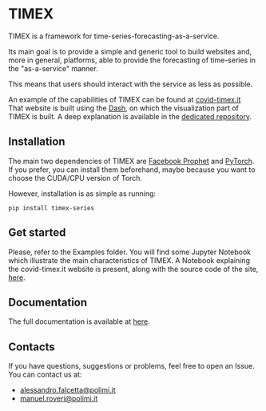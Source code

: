 # TIMEX
TIMEX is a framework for time-series-forecasting-as-a-service.

Its main goal is to provide a simple and generic tool to build websites and, more in general,
platforms, able to provide the forecasting of time-series in the "as-a-service" manner.

This means that users should interact with the service as less as possible.

An example of the capabilities of TIMEX can be found at [covid-timex.it](covid-timex.it)  
That website is built using the [Dash](https://dash.plotly.com/), on which the visualization
part of TIMEX is built. A deep explanation is available in the 
[dedicated repository](https://github.com/AlexMV12/covid-timex.it).

## Installation
The main two dependencies of TIMEX are [Facebook Prophet](https://github.com/facebook/prophet)
and [PyTorch](https://pytorch.org/). 
If you prefer, you can install them beforehand, maybe because you want to choose the CUDA/CPU
version of Torch.

However, installation is as simple as running:

`pip install timex-series`

## Get started
Please, refer to the Examples folder. You will find some Jupyter Notebook which illustrate
the main characteristics of TIMEX. A Notebook explaining the covid-timex.it website is present,
along with the source code of the site, [here](https://github.com/AlexMV12/covid-timex.it).

## Documentation
The full documentation is available at [here](https://alexmv12.github.io/TIMEX/timex/index.html).

## Contacts
If you have questions, suggestions or problems, feel free to open an Issue.
You can contact us at:

- alessandro.falcetta@polimi.it
- manuel.roveri@polimi.it

